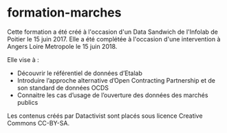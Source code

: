 # formation-marches

Cette formation a été créé à l'occasion d'un Data Sandwich de l'Infolab de Poitier le 15 juin 2017. Elle a été complétée à l'occasion d'une intervention à Angers Loire Metropole le 15 juin 2018. 

Elle vise à : 
- Découvrir le référentiel de données d’Etalab
- Introduire l’approche alternative d’Open Contracting Partnership et de son standard de données OCDS
- Connaitre les cas d’usage de l’ouverture des données des marchés publics

Les contenus créés par Datactivist sont placés sous licence Creative Commons CC-BY-SA.
